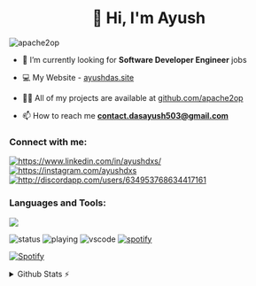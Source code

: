<h1 align="center">👋 Hi, I'm Ayush</h1>
<p align="left"> <img src="https://komarev.com/ghpvc/?username=apache2op&label=Profile%20views&color=0e75b6&style=flat" alt="apache2op" /> </p>

- 🔭 I’m currently looking for **Software Developer Engineer** jobs

- 💻 My Website - [ayushdas.site](https://apache2op.github.io/CODSOFT/Portfolio/)

- 👨‍💻 All of my projects are available at [github.com/apache2op](https://github.com/apache2op)

- 📫 How to reach me **contact.dasayush503@gmail.com**

<h3 align="left">Connect with me:</h3>
<p align="left">

<a href="https://www.linkedin.com/in/ayushdxs/" target="blank"><img align="center" src="https://skillicons.dev/icons?i=linkedin" alt="https://www.linkedin.com/in/ayushdxs/" /></a>
<a href="https://instagram.com/ayushdxs" target="blank"><img align="center" src="https://skillicons.dev/icons?i=instagram" alt="https://instagram.com/ayushdxs" /></a>
<a href="http://discordapp.com/users/634953768634417161" target="blank"><img align="center" src="https://skillicons.dev/icons?i=discord" alt="http://discordapp.com/users/634953768634417161" /></a>
</p>

<h3 align="left">Languages and Tools:</h3>
<p align="left">
  <a href="https://skillicons.dev">
    <img src="https://skillicons.dev/icons?i=c,cpp,java,py,html,css,js,react,git,mysql,vscode,eclipse,ubuntu,windows" />
  </a>
</p>

![status](https://nocache.advaith.workers.dev?url=https://img.shields.io/endpoint?url=https://dev.discordprofiles.me/api/badge/status/634953768634417161?simple=true)
![playing](https://nocache.advaith.workers.dev?url=https://img.shields.io/endpoint?url=https://dev.discordprofiles.me/api/badge/playing/634953768634417161)
![vscode](https://nocache.advaith.workers.dev?url=https://img.shields.io/endpoint?url=https://dev.discordprofiles.me/api/badge/vscode/634953768634417161)
[![spotify](https://nocache.advaith.workers.dev?url=https://img.shields.io/endpoint?url=https://dev.discordprofiles.me/api/badge/spotify/634953768634417161)](https://dev.discordprofiles.me/openspotify/634953768634417161)

[![Spotify](https://spotify-github-readme.vercel.app/api/spotify)](https://open.spotify.com/collection/tracks)

<details>
  <summary>Github Stats ⚡</summary>
  
  <a href="#">![Github stats](https://github-readme-stats.vercel.app/api?username=apache2op&theme=blueberry&count_private=true&hide_border=true&line_height=20)</a>
  <a href="#">![Top Langs](https://github-readme-stats.vercel.app/api/top-langs/?username=apache2op&layout=compact&theme=blueberry&count_private=true&hide_border=true)</a>
</details>
